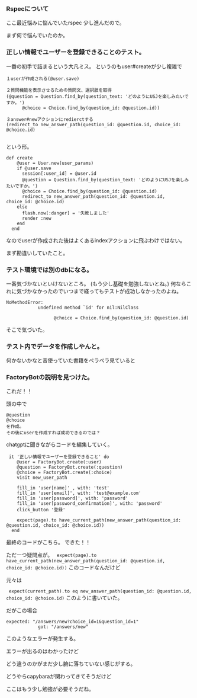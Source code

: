 ### Rspecについて

ここ最近悩みに悩んでいたrspec
少し進んだので。

まず何で悩んでいたのか。

### 正しい情報でユーザーを登録できることのテスト。
一番の初手で詰まるという大凡ミス。
というのもuser#createが少し複雑で

```
１userが作成される(@user.save)

２質問機能を表示させるための質問文、選択肢を取得
(@question = Question.find_by(question_text: 'どのようにUSJを楽しみたいですか。')
      @choice = Choice.find_by(question_id: @question.id))

３answer#newアクションにredierctする
(redirect_to new_answer_path(question_id: @question.id, choice_id: @choice.id)


```

という形。

```
def create
    @user = User.new(user_params)
    if @user.save
      session[:user_id] = @user.id
      @question = Question.find_by(question_text: 'どのようにUSJを楽しみたいですか。')
      @choice = Choice.find_by(question_id: @question.id)
      redirect_to new_answer_path(question_id: @question.id, choice_id: @choice.id)
    else
      flash.now[:danger] = '失敗しました'
      render :new
    end
  end
```

なのでuserが作成された後はよくあるindexアクションに飛ぶわけではない。

まず勘違いしていたこと。
### テスト環境では別のdbになる。
一番気づかないといけないところ。 (もう少し基礎を勉強しないとね。)
何ならこれに気づかなかったのでいつまで経ってもテストが成功しなかったのよね。

```
NoMethodError:
            undefined method `id' for nil:NilClass
          
                  @choice = Choice.find_by(question_id: @question.id)
```
そこで気づいた。
### テスト内でデータを作成しやんと。

何かないかなと昔使っていた書籍をペラペラ見ていると

### FactoryBotの説明を見つけた。

これだ！！

頭の中で
```
@question
@choice
を作成。
その後にuserを作成すれば成功できるのでは？
```

chatgptに聞きながらコードを編集していく。

```
 it '正しい情報でユーザーを登録できること' do
    @user = FactoryBot.create(:user)
    @question = FactoryBot.create(:question)
    @choice = FactoryBot.create(:choice)
    visit new_user_path

    fill_in 'user[name]' , with: 'test'
    fill_in 'user[email]', with: 'test@example.com'
    fill_in 'user[password]', with: 'password'
    fill_in 'user[password_confirmation]', with: 'password'
    click_button '登録'
    
    expect(page).to have_current_path(new_answer_path(question_id: @question.id, choice_id: @choice.id))
  end

```
最終のコードがこちら。
できた！！

ただ一つ疑問点が。
` expect(page).to have_current_path(new_answer_path(question_id: @question.id, choice_id: @choice.id))`
このコードなんだけど

元々は

` expect(current_path).to eq new_answer_path(question_id: @question.id, choice_id: @choice.id)`
このように書いていた。

だがこの場合

```
expected: "/answers/new?choice_id=1&question_id=1"
            got: "/answers/new"
```
このようなエラーが発生する。

エラーが出るのはわかったけど

どう違うのかがまだ少し腑に落ちていない感じがする。

どうやらcapybaraが関わってきてそうだけど

ここはもう少し勉強が必要そうだね。
